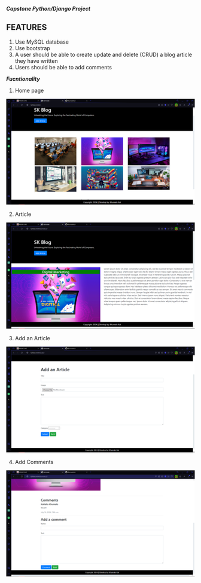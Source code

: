 ***Capstone Python/Django Project***

## FEATURES

1) Use MySQL database
2) Use bootstrap
3) A user should be able to create update and delete (CRUD) a blog article they have written
4) Users should be able to add comments

***Fucntionality***

1) Home page

   
  ![6](https://github.com/KhumaloKat/Assignment-4/blob/main/Demo%20Img/home%20.png)

  
2) Article
   
   
 ![(7)](https://github.com/KhumaloKat/Assignment-4/blob/main/Demo%20Img/Article.png)


3) Add an  Article


 ![(7)](https://github.com/KhumaloKat/Assignment-4/blob/main/Demo%20Img/Add%20Article.png)
   

4) Add Comments
    
 ![(7)](https://github.com/KhumaloKat/Assignment-4/blob/main/Demo%20Img/Comment.png)
